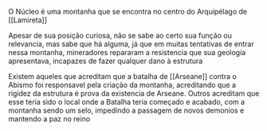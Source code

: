 O Núcleo é uma montanha que se encontra no centro do Arquipélago de [[Lamireta]]

Apesar de sua posição curiosa, não se sabe ao certo sua função ou relevancia, mas sabe que há alguma, já que em muitas tentativas de entrar nessa montanha, mineradores repararam a resistencia que sua geologia apresentava, incapazes de fazer qualquer dano à estrutura

Existem aqueles que acreditam que a batalha de [[Arseane]] contra o Abismo foi responsavel pela criação da montanha, acreditando que a rigidez da estrutura é prova da existencia de Arseane. Outros acreditam que esse teria sido o local onde a Batalha teria começado e acabado, com a montanha sendo um selo, impedindo a passagem de novos demonios e mantendo a paz no reino